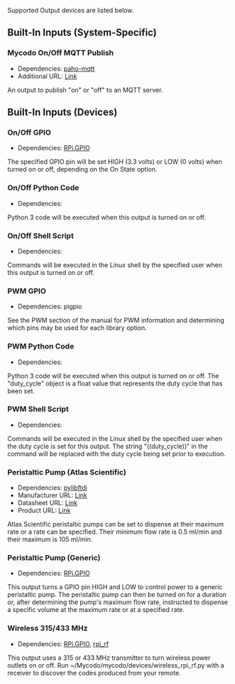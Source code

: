 Supported Output devices are listed below.

## Built-In Inputs (System-Specific)

### Mycodo On/Off MQTT Publish

- Dependencies: [paho-mqtt](https://pypi.org/project/paho-mqtt)
- Additional URL: [Link](http://www.eclipse.org/paho/)

An output to publish "on" or "off" to an MQTT server.

## Built-In Inputs (Devices)

###  On/Off GPIO

- Dependencies: [RPi.GPIO](https://pypi.org/project/RPi.GPIO)

The specified GPIO pin will be set HIGH (3.3 volts) or LOW (0 volts) when turned on or off, depending on the On State option.

###  On/Off Python Code

- Dependencies: 

Python 3 code will be executed when this output is turned on or off.

###  On/Off Shell Script

- Dependencies: 

Commands will be executed in the Linux shell by the specified user when this output is turned on or off.

###  PWM GPIO

- Dependencies: pigpio

See the PWM section of the manual for PWM information and determining which pins may be used for each library option. 

###  PWM Python Code

- Dependencies: 

Python 3 code will be executed when this output is turned on or off. The "duty_cycle" object is a float value that represents the duty cycle that has been set.

###  PWM Shell Script

- Dependencies: 

Commands will be executed in the Linux shell by the specified user when the duty cycle is set for this output. The string "((duty_cycle))" in the command will be replaced with the duty cycle being set prior to execution.

###  Peristaltic Pump (Atlas Scientific)

- Dependencies: [pylibftdi](https://pypi.org/project/pylibftdi)
- Manufacturer URL: [Link](https://atlas-scientific.com/peristaltic/)
- Datasheet URL: [Link](https://www.atlas-scientific.com/files/EZO_PMP_Datasheet.pdf)
- Product URL: [Link](https://atlas-scientific.com/peristaltic/ezo-pmp/)

Atlas Scientific peristaltic pumps can be set to dispense at their maximum rate or a rate can be specified. Their minimum flow rate is 0.5 ml/min and their maximum is 105 ml/min.

###  Peristaltic Pump (Generic)

- Dependencies: [RPi.GPIO](https://pypi.org/project/RPi.GPIO)

This output turns a GPIO pin HIGH and LOW to control power to a generic peristaltic pump. The peristaltic pump can then be turned on for a duration or, after determining the pump's maximum flow rate, instructed to dispense a specific volume at the maximum rate or at a specified rate.

###  Wireless 315/433 MHz

- Dependencies: [RPi.GPIO](https://pypi.org/project/RPi.GPIO), [rpi_rf](https://pypi.org/project/rpi_rf)

This output uses a 315 or 433 MHz transmitter to turn wireless power outlets on or off. Run ~/Mycodo/mycodo/devices/wireless_rpi_rf.py with a receiver to discover the codes produced from your remote.

